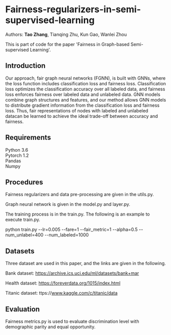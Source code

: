 # Fairness-regularizers-in-semi-supervised-learning

Authors: **Tao Zhang**, Tianqing Zhu, Kun Gao, Wanlei Zhou

This is part of code for the paper 'Fairness in Graph-based Semi-supervised Learning'. 


## Introduction
Our approach,  fair graph neural networks (FGNN), is built with GNNs, where the loss function includes classification loss and fairness loss. Classification loss optimizes the classification accuracy over all labeled data, and fairness loss enforces fairness over labeled data and unlabeled data.  GNN  models  combine  graph  structures  and  features, and  our  method  allows  GNN  models  to  distribute  gradient information from the classification loss and fairness loss. Thus, fair representations of nodes with labeled and unlabeled datacan be learned to achieve the ideal trade-off between accuracy and fairness.

## Requirements
Python 3.6<br>
Pytorch 1.2<br>
Pandas<br>
Numpy<br>

## Procedures

Fairness regularizers and data pre-processing are given in the utils.py.

Graph neural network is given in the model.py and layer.py.

The training process is in the train.py. The following is an example to execute train.py.

python train.py --lr=0.005 --fare=1 --fair_metric=1 --alpha=0.5 --num_unlabel=400 --num_labeled=1000 

## Datasets

Three dataset are used in this paper, and the links are given in the following.

Bank dataset: https://archive.ics.uci.edu/ml/datasets/bank+mar

Health dataset: https://foreverdata.org/1015/index.html

Titanic dataset: ttps://www.kaggle.com/c/titanic/data

## Evaluation 
Fairness metrics.py is used to evaluate discrimination level with demographic parity and equal opportunity.
